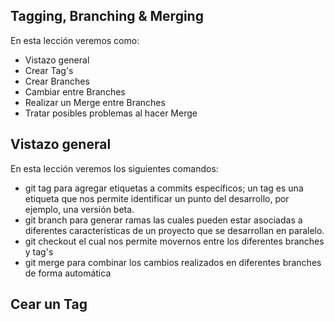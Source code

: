 ## Tagging, Branching & Merging

En esta lección veremos como:

 - Vistazo general
 - Crear Tag's
 - Crear Branches
 - Cambiar entre Branches
 - Realizar un Merge entre Branches
 - Tratar posibles problemas al hacer Merge

## Vistazo general
En esta lección veremos los siguientes comandos:
 - git tag para agregar etiquetas a commits específicos; un tag es una etiqueta que nos permite identificar un punto del desarrollo, por ejemplo, una versión beta. 
 - git branch para generar ramas las cuales pueden estar asociadas a diferentes características de un proyecto que se desarrollan en paralelo.
 - git checkout el cual nos permite movernos entre los diferentes  branches y tag's
 - git merge para combinar los cambios realizados en diferentes branches de forma automática

## Cear un Tag


<!--stackedit_data:
eyJoaXN0b3J5IjpbNDUwNDgyOTAzLDE4MjU1MDMxNzVdfQ==
-->